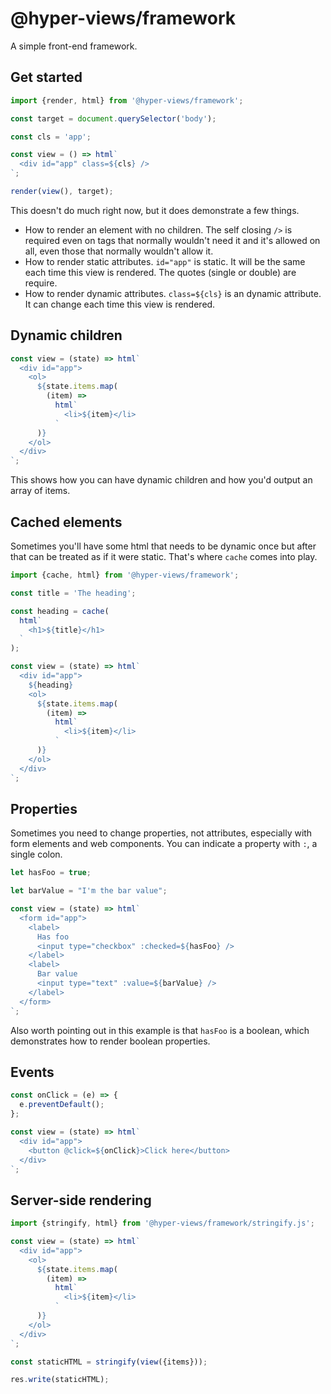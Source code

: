 # @hyper-views/framework

A simple front-end framework.

## Get started

```javascript
import {render, html} from '@hyper-views/framework';

const target = document.querySelector('body');

const cls = 'app';

const view = () => html`
  <div id="app" class=${cls} />
`;

render(view(), target);
```

This doesn't do much right now, but it does demonstrate a few things.

- How to render an element with no children. The self closing `/>` is required even on tags that normally wouldn't need it and it's allowed on all, even those that normally wouldn't allow it.
- How to render static attributes. `id="app"` is static. It will be the same each time this view is rendered. The quotes (single or double) are require.
- How to render dynamic attributes. `class=${cls}` is an dynamic attribute. It can change each time this view is rendered.

## Dynamic children

```javascript
const view = (state) => html`
  <div id="app">
    <ol>
      ${state.items.map(
        (item) =>
          html`
            <li>${item}</li>
          `
      )}
    </ol>
  </div>
`;
```

This shows how you can have dynamic children and how you'd output an array of items.

## Cached elements

Sometimes you'll have some html that needs to be dynamic once but after that can be treated as if it were static. That's where `cache` comes into play.

```javascript
import {cache, html} from '@hyper-views/framework';

const title = 'The heading';

const heading = cache(
  html`
    <h1>${title}</h1>
  `
);

const view = (state) => html`
  <div id="app">
    ${heading}
    <ol>
      ${state.items.map(
        (item) =>
          html`
            <li>${item}</li>
          `
      )}
    </ol>
  </div>
`;
```

## Properties

Sometimes you need to change properties, not attributes, especially with form elements and web components. You can indicate a property with `:`, a single colon.

```javascript
let hasFoo = true;

let barValue = "I'm the bar value";

const view = (state) => html`
  <form id="app">
    <label>
      Has foo
      <input type="checkbox" :checked=${hasFoo} />
    </label>
    <label>
      Bar value
      <input type="text" :value=${barValue} />
    </label>
  </form>
`;
```

Also worth pointing out in this example is that `hasFoo` is a boolean, which demonstrates how to render boolean properties.

## Events

```javascript
const onClick = (e) => {
  e.preventDefault();
};

const view = (state) => html`
  <div id="app">
    <button @click=${onClick}>Click here</button>
  </div>
`;
```

## Server-side rendering

```javascript
import {stringify, html} from '@hyper-views/framework/stringify.js';

const view = (state) => html`
  <div id="app">
    <ol>
      ${state.items.map(
        (item) =>
          html`
            <li>${item}</li>
          `
      )}
    </ol>
  </div>
`;

const staticHTML = stringify(view({items}));

res.write(staticHTML);
```
